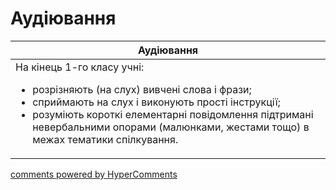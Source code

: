 <div id="hypercomments_widget" class="js-hypercomments-widget invisible"></div>

# Аудіювання

<table>
<thead>
  <tr>
    <th>Аудіювання</th>
  </tr>
</thead>
<tbody>
<td style="vertical-align:top !important;">
На кінець 1-го класу учні:
<ul>
<li>розрізняють (на слух) вивчені слова і фрази;</li>
<li>сприймають на слух і виконують прості інструкції;</li>
<li>розуміють короткі елементарні повідомлення підтримані невербальними опорами (малюнками, жестами тощо) в межах
тематики спілкування.</li>
</ul>
</td>
</tbody>
</table>

<div class="js-hypercomments-container">
    <a href="http://hypercomments.com" class="hc-link" title="comments widget">comments powered by HyperComments</a>
</div>